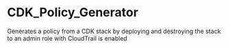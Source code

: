 # CDK_Policy_Generator
Generates a policy from a CDK stack by deploying and destroying the stack to an admin role with CloudTrail is enabled
